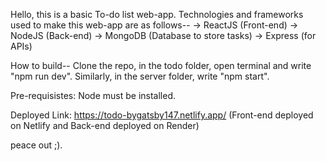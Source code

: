 Hello, this is a basic To-do list web-app.
Technologies and frameworks used to make this web-app are as follows--
-> ReactJS (Front-end)
-> NodeJS (Back-end)
-> MongoDB (Database to store tasks)
-> Express (for APIs)

How to build--
Clone the repo, in the todo folder, open terminal and write "npm run dev". Similarly, in the server folder, write "npm start".

Pre-requisistes:
Node must be installed.

Deployed Link:
https://todo-bygatsby147.netlify.app/
(Front-end deployed on Netlify and Back-end deployed on Render)

peace out ;).
